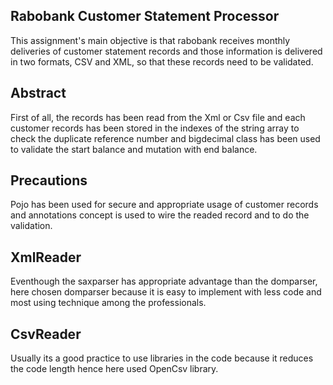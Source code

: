 Rabobank Customer Statement Processor
--------------------------------------
This assignment's main objective is that rabobank receives monthly deliveries of customer statement records and those information is delivered in two formats, CSV and XML, so that these records need to be validated.

Abstract
--------
First of all, the records has been read from the Xml or Csv file and each customer records has been stored in the indexes of the string array to check the duplicate reference number and bigdecimal class has been used to validate the start balance and mutation with end balance.

Precautions
-----------
Pojo has been used for secure and appropriate usage of customer records and annotations concept is used to wire the readed record and to do the validation.

XmlReader
---------
Eventhough the saxparser has appropriate advantage than the domparser, here chosen domparser because it is easy to implement with less code and most using technique among the professionals.

CsvReader
---------
Usually its a good practice to use libraries in the code because it reduces the code length hence here used OpenCsv library.
